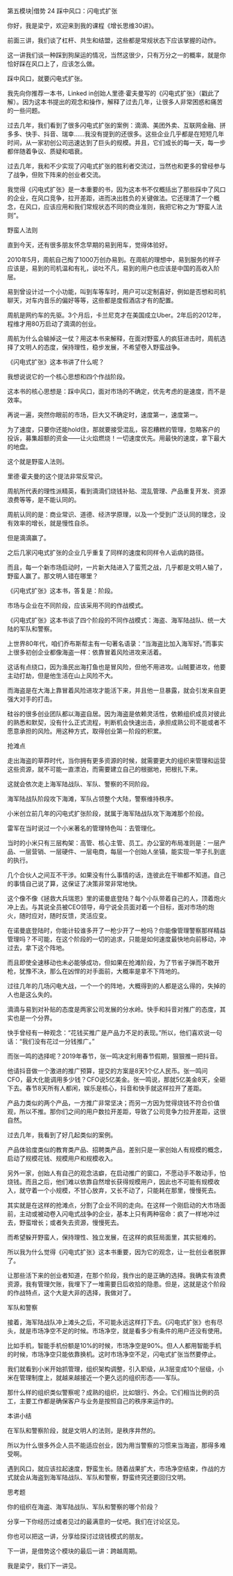 第五模块|借势  24 踩中风口：闪电式扩张

你好，我是梁宁，欢迎来到我的课程《增长思维30讲》。

前面三讲，我们谈了杠杆、共生和结盟，这些都是常规状态下应该掌握的动作。

这一讲我们谈一种踩到狗屎运的情况，当然这很少，只有万分之一的概率，就是你恰好踩在风口上了，应该怎么做。

踩中风口，就要闪电式扩张。

我先向你推荐一本书，Linked in创始人里德·霍夫曼写的《闪电式扩张》（戳此了解）。因为这本书提出的观念和操作，解释了过去几年，让很多人非常困惑和痛苦的一些问题。

过去几年，我们看到了很多闪电式扩张的案例：滴滴、美团外卖、互联网金融、拼多多、快手、抖音、瑞幸……我没有提到的还很多。这些企业几乎都是在短短几年时间，从一家初创公司迅速达到了巨头的规模。并且，它们成长的每一天，每一步都伴随着争议、质疑和唱衰。

过去几年，我和不少实现了闪电式扩张的胜利者交流过，当然也和更多的曾经参与了战争，但败下阵来的创业者交流。

我觉得《闪电式扩张》是一本重要的书，因为这本书不仅概括出了那些踩中了风口的企业，在风口竞争，拉开差距，进而决出胜负的关键做法。它还理清了一个概念，在风口，应该应用和我们常规状态不同的商业准则，我把它称之为“野蛮人法则”。

野蛮人法则

直到今天，还有很多朋友怀念早期的易到用车，觉得体验好。

2010年5月，周航自己掏了1000万创办易到。在周航的理想中，易到服务的样子应该是，易到的司机温和有礼，谈吐不凡，易到的用户也应该是中国的高收入阶层。

易到曾设计过一个小功能，叫到车等车时，用户可以定制喜好，例如是否想和司机聊天，对车内音乐的偏好等等，这些都是度假酒店才有的配置。

周航是网约车的先驱。3个月后，卡兰尼克才在美国成立Uber。2年后的2012年，程维才用80万启动了滴滴的创业。

周航为什么会输掉这一仗？用这本书来解释，在面对野蛮人的疯狂进击时，周航选择了文明人的态度，保持理性，稳步发展，不希望卷入野蛮战争。

《闪电式扩张》这本书讲了什么呢？

我想说说它的一个核心思想和四个作战阶段。

这本书的核心思想是：踩中风口，面对市场的不确定，优先考虑的是速度，而不是效率。

再说一遍，突然你眼前的市场，巨大又不确定时，速度第一，速度第一。

为了速度，只要你还能hold住，那就要接受混乱，容忍糟糕的管理，忽略客户的投诉，募集超额的资金——让火焰燃烧！一切速度优先。用最快的速度，拿下最大的地盘。

这个就是野蛮人法则。

里德·霍夫曼的这个提法非常反常识。

周航所代表的理性派精英，看到滴滴们烧钱补贴、混乱管理、产品重复开发、资源浪费等等，是不能认同的。

周航认同的是：商业常识、道德、经济学原理，以及一个受到广泛认同的理念，没有效率的增长，就是慢性自杀。

但是滴滴赢了。

之后几家闪电式扩张的企业几乎重复了同样的速度和同样令人诟病的路径。

而且，每一个新市场启动时，一片新大陆进入了蛮荒之战，几乎都是文明人输了，野蛮人赢了。那文明人错在哪里？

《闪电式扩张》这本书，答复是：阶段。

市场与企业在不同阶段，应该采用不同的作战模式。

《闪电式扩张》这本书谈了四个阶段的不同作战模式：海盗、海军陆战队、统一大陆的军队和警察。

上世界80年代，咱们乔布斯帮主有一句著名语录：“当海盗比加入海军好。”而事实上很多初创企业都像海盗一样：依靠冒着风险进攻来活着。

这话有点绕口，因为渔民出海打鱼也是冒风险，但他不用进攻。山贼要进攻，他要主动打劫，但是他生活在山上风险不大。

而海盗是在大海上靠冒着风险进攻才能活下来，并且他一旦暴露，就会引发来自更强大对手的打击。

硅谷的很多创业团队都以海盗自居。因为海盗是依赖灵活性，依赖组织成员对彼此的熟悉和默契，没有什么正式流程，判断机会快速出击，承担成熟公司不能或者不愿意承担的风险。用这种方式，取得创业第一阶段的积累。

抢滩点

走出海盗的草莽时代，当你拥有更多资源的时候，就需要更大的组织来管理和运营这些资源，就不可能一直漂泊，而需要建立自己的根据地，把根扎下来。

这就会依次走上海军陆战队、军队、警察的不同阶段。

海军陆战队阶段攻下海滩，军队占领整个大陆，警察维持秩序。

小米创立前几年的闪电式扩张阶段，就属于海军陆战队攻下海滩那个阶段。

雷军在当时说过一个小米著名的管理特色叫：去管理化。

当时的小米只有三层构架：高管、核心主管、员工。办公室的布局准则是：一层产品、一层营销、一层硬件、一层电商，每层一个创始人坐镇，能实现一竿子扎到底的执行。

几个合伙人之间互不干涉。如果没有什么事情的话，连彼此在干嘛都不知道。自己的事情自己说了算，这保证了决策非常非常地快。

这个像不像《拯救大兵瑞恩》里的诺曼底登陆？每个小队带着自己的人，顶着炮火冲上去。与其说全员被CEO领导，毋宁说全员面对着一个目标，面对市场的炮火，随时应对，随时反馈，灵活应变。

在诺曼底登陆时，你能计较谁多开了一枪少开了一枪吗？你能像管理警察那样精益管理吗？不可能，在这个阶段的一切的追求，只能是如何速度最快地向前移动，冲过去，拿下这个阵地。

而且即使全速移动也未必能够成功，但如果在抢滩阶段，为了节省子弹而不敢开枪，犹豫不决，那么在凶悍的对手面前，大概率是拿不下阵地的。

过往几年的几场闪电大战，一个一个的阵地，大概得到的人都是这么得的，失掉的人也是这么失的。

滴滴与易到对补贴的态度是两家公司发展的分水岭。快手和抖音对推广的态度，其实也是一个分界。

快手曾经有一种观念：“花钱买推广是产品力不足的表现。”所以，他们喜欢说一句话：“我们没有花过一分钱推广。”

而张一鸣的选择呢？2019年春节，张一鸣决定利用春节假期，狠狠推一把抖音。

他请抖音做一个激进的推广预算，提交的方案是8天1个亿人民币。张一鸣问CFO，最大化能调用多少钱？CFO说5亿美金。张一鸣说，那就5亿美金8天，全砸下去。春节8天所有人都闲，娱乐是核心，抖音和快手就这样拉开了差距。

产品力类似的两个产品，一方推广非常坚决；而另一方因为觉得烧钱不符合价值观，所以不推。那你们之间的用户数拉开差距，导致了公司竞争力拉开差距，这很自然。

过去几年，我看到了好几起类似的案例。

产品体验度类似的教育类产品、招聘类产品，差别只是一家创始人有规模的概念，启动了规模花钱、规模用户和规模收入。

另外一家，创始人有自己的观念洁癖，在启动推广的窗口，不愿动手不敢动手，怕烧钱。而且之后，他们难以依靠自然增长获得规模用户，因此也不可能有规模收入，就守着一个小规模，不甘心放弃，又长不动了，只能耗在那里，慢慢死去。

其实就是在这样的抢滩点，分割了企业不同的走向。在这样一个刚启动的大市场面前，主动或被动卷入闪电式战争的企业，基本上只有两种宿命：疯了一样地冲过去，野蛮增长；或者失去资源，慢慢死去。

而希望躲开野蛮人，保持理性、独立发展，在这样的疯狂局面里，其实挺难的。 

所以我为什么觉得《闪电式扩张》这本书重要，因为它的观念，让一批创业者脱罪了。

让那些活下来的创业者知道，在那个阶段，我作出的是正确的选择。我确实有浪费资源，我有管理欠账，我埋下了一堆需要日后收拾的隐患。但是，这就是这个阶段的作战特点，这个大是大非的选择，我做对了。

军队和警察

接着，海军陆战队冲上滩头之后，不可能永远这样打下去。《闪电式扩张》也有尽头，就是市场净空不足的时候。市场净空，就是看多少有条件的用户还没有使用。

比如手机，智能手机份额是10%的时候，市场净空是90%。但人人都用智能手机的时候，市场净空只能依靠换机。这时市场净空不足，闪电式扩张当然要停止。

我们就看到小米开始抓管理，组织架构调整，引入职级，从3层变成10个层级，小米在管理制度上，就越来越接近一个更久远的组织形态——军队。

那什么样的组织类似警察呢？成熟的组织，比如银行、外企。它们相当比例的员工，主要工作都是确保客户与业务是按照自己的秩序来运作的。

本讲小结

在军队和警察阶段，就是文明人的法则，是秩序井然的。

所以为什么很多外企人员不能适应创业，因为用当警察的习惯来当海盗，那得多难受啊。

遇到风口，就应该拉起速度，野蛮生长。随着战果扩大，市场净空结束，作战的方式就会从海盗到海军陆战队、军队和警察，野蛮终究还要回归文明。

思考题

你的组织在海盗、海军陆战队、军队和警察的哪个阶段？

分享一下你经历过或者见过的最满意的一仗吧。我们在讨论区见。

你也可以把这一讲，分享给探讨过烧钱模式的朋友。

下一讲，是借势这个模块的最后一讲：跨越周期。

我是梁宁，我们下一讲见。
